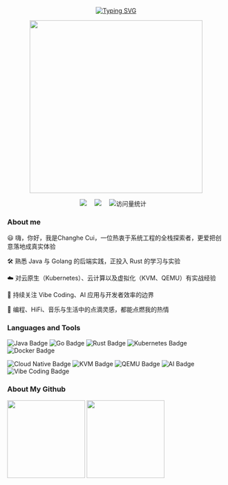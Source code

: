 <div align="center">

  <!-- 打字效果 -->
  <a href="https://github.com/junkaione"><img src="https://readme-typing-svg.demolab.com?font=Fira+Code&pause=1000&random=false&width=330&lines=console.log(%22Hello+World!%22);I'm+CCH%2C+Have+a+nice+day!" alt="Typing SVG" /></a>

  <!-- 敲代码图片 -->
  <a href="https://sm.ms/image/n2wPkGMSgY7eKE3" target="_blank"><img src="https://s2.loli.net/2024/05/16/n2wPkGMSgY7eKE3.png" width="400" ></a>

  <!-- profile logo 个人资料徽标 -->
  <div>
    <a href="https://thankseveryone.top"><img src="https://img.shields.io/badge/Website-博客-8c36db" /></a>&emsp;
    <a href="https://smms.app/image/aphIYjl6ikxDbT3"><img src="https://img.shields.io/badge/WeChat-微信-07c160" /></a>&emsp;
    <!-- visitor -->
    <img src="https://komarev.com/ghpvc/?username=cuihe500&label=Views&color=orange&style=flat" alt="访问量统计" />&emsp;
  </div>

</div>

### About me

😃 嗨，你好，我是Changhe Cui，一位热衷于系统工程的全栈探索者，更爱把创意落地成真实体验  

🛠️ 熟悉 Java 与 Golang 的后端实践，正投入 Rust 的学习与实验  

☁️ 对云原生（Kubernetes）、云计算以及虚拟化（KVM、QEMU）有实战经验  

🤖 持续关注 Vibe Coding、AI 应用与开发者效率的边界 
 
🎵 编程、HiFi、音乐与生活中的点滴灵感，都能点燃我的热情

### Languages and Tools

![Java Badge](https://img.shields.io/badge/Java-ED8B00?logo=openjdk&logoColor=fff&style=flat)
![Go Badge](https://img.shields.io/badge/Go-00ADD8?logo=go&logoColor=fff&style=flat)
![Rust Badge](https://img.shields.io/badge/Rust-000000?logo=rust&logoColor=fff&style=flat)
![Kubernetes Badge](https://img.shields.io/badge/Kubernetes-326CE5?logo=kubernetes&logoColor=fff&style=flat)
![Docker Badge](https://img.shields.io/badge/Docker-2496ED?logo=docker&logoColor=fff&style=flat)

![Cloud Native Badge](https://img.shields.io/badge/Cloud%20Native-1A73E8?logo=googlecloud&logoColor=fff&style=flat)
![KVM Badge](https://img.shields.io/badge/KVM-Virtualization-556B2F?logo=linux&logoColor=fff&style=flat)
![QEMU Badge](https://img.shields.io/badge/QEMU-Virtualization-FF6600?style=flat)
![AI Badge](https://img.shields.io/badge/AI-Applications-6A5ACD?logo=openai&logoColor=fff&style=flat)
![Vibe Coding Badge](https://img.shields.io/badge/Vibe-Coding-FF69B4?style=flat)


### About My Github

<div align="left">
  <img height='180' src="https://github-readme-stats.vercel.app/api/top-langs/?username=junkaione&layout=compact&langs_count=8" align="center" />
  <img height='180' src="https://github-readme-stats.vercel.app/api?username=junkaione&show_icons=true" align="center" />
</div> 
